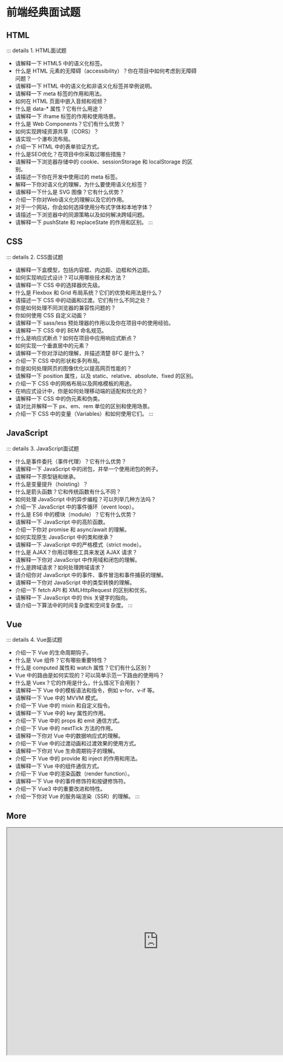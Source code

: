 # 前端经典面试题

## HTML
::: details 1. HTML面试题
  - 请解释一下 HTML5 中的语义化标签。
  - 什么是 HTML 元素的无障碍（accessibility）？你在项目中如何考虑到无障碍问题？
  - 请解释一下 HTML 中的语义化和非语义化标签并举例说明。
  - 请解释一下 meta 标签的作用和用法。
  - 如何在 HTML 页面中嵌入音频和视频？
  - 什么是 data-* 属性？它有什么用途？
  - 请解释一下 iframe 标签的作用和使用场景。
  - 什么是 Web Components？它们有什么优势？
  - 如何实现跨域资源共享（CORS）？
  - 请实现一个瀑布流布局。
  - 介绍一下 HTML 中的表单验证方式。
  - 什么是SEO优化？在项目中你采取过哪些措施？
  - 请解释一下浏览器存储中的 cookie、sessionStorage 和 localStorage 的区别。
  - 请描述一下你在开发中使用过的 meta 标签。
  - 解释一下你对语义化的理解，为什么要使用语义化标签？
  - 请解释一下什么是 SVG 图像？它有什么优势？
  - 介绍一下你对Web语义化的理解以及它的作用。
  - 对于一个网站，你会如何选择使用分布式字体和本地字体？
  - 请描述一下浏览器中的同源策略以及如何解决跨域问题。
  - 请解释一下 pushState 和 replaceState 的作用和区别。
:::

## CSS
::: details 2. CSS面试题
  - 请解释一下盒模型，包括内容框、内边距、边框和外边距。
  - 如何实现响应式设计？可以用哪些技术和方法？
  - 请解释一下 CSS 中的选择器优先级。
  - 什么是 Flexbox 和 Grid 布局系统？它们的优势和用法是什么？
  - 请描述一下 CSS 中的动画和过渡。它们有什么不同之处？
  - 你是如何处理不同浏览器的兼容性问题的？
  - 你如何使用 CSS 自定义动画？
  - 请解释一下 sass/less 预处理器的作用以及你在项目中的使用经验。
  - 请解释一下 CSS 中的 BEM 命名规范。
  - 什么是响应式断点？如何在项目中应用响应式断点？
  - 如何实现一个垂直居中的元素？
  - 请解释一下你对浮动的理解，并描述清楚 BFC 是什么？
  - 介绍一下 CSS 中的形状和多列布局。
  - 你是如何处理网页的图像优化以提高网页性能的？
  - 请解释一下 position 属性，以及 static、relative、absolute、fixed 的区别。
  - 介绍一下 CSS 中的网格布局以及网格模板的用途。
  - 在响应式设计中，你是如何处理移动端的适配和优化的？
  - 请解释一下 CSS 中的伪元素和伪类。
  - 请对比并解释一下 px、em、rem 单位的区别和使用场景。
  - 介绍一下 CSS 中的变量（Variables）和如何使用它们。
:::

## JavaScript
::: details 3. JavaScript面试题
  - 什么是事件委托（事件代理）？它有什么优势？
  - 请解释一下 JavaScript 中的闭包，并举一个使用闭包的例子。
  - 请解释一下原型链和继承。
  - 什么是变量提升（hoisting）？
  - 什么是箭头函数？它和传统函数有什么不同？
  - 如何处理 JavaScript 中的异步编程？可以列举几种方法吗？
  - 介绍一下 JavaScript 中的事件循环（event loop）。
  - 什么是 ES6 中的模块（module）？它有什么优势？
  - 请解释一下 JavaScript 中的高阶函数。
  - 介绍一下你对 promise 和 async/await 的理解。
  - 如何实现原生 JavaScript 中的类和继承？
  - 请解释一下 JavaScript 中的严格模式（strict mode）。
  - 什么是 AJAX？你用过哪些工具来发送 AJAX 请求？
  - 请解释一下你对 JavaScript 中作用域和闭包的理解。
  - 什么是跨域请求？如何处理跨域请求？
  - 请介绍你对 JavaScript 中的事件、事件冒泡和事件捕获的理解。
  - 请解释一下你对 JavaScript 中的类型转换的理解。
  - 介绍一下 fetch API 和 XMLHttpRequest 的区别和优劣。
  - 请解释一下 JavaScript 中的 this 关键字的指向。
  - 请介绍一下算法中的时间复杂度和空间复杂度。
:::

## Vue
::: details 4. Vue面试题
  - 介绍一下 Vue 的生命周期钩子。
  - 什么是 Vue 组件？它有哪些重要特性？
  - 什么是 computed 属性和 watch 属性？它们有什么区别？
  - Vue 中的路由是如何实现的？可以简单示范一下路由的使用吗？
  - 什么是 Vuex？它的作用是什么，什么情况下会用到？
  - 请解释一下 Vue 中的模板语法和指令，例如 v-for、v-if 等。
  - 请解释一下 Vue 中的 MVVM 模式。
  - 介绍一下 Vue 中的 mixin 和自定义指令。
  - 请解释一下 Vue 中的 key 属性的作用。
  - 介绍一下 Vue 中的 props 和 emit 通信方式。
  - 介绍一下 Vue 中的 nextTick 方法的作用。
  - 请解释一下你对 Vue 中的数据响应式的理解。
  - 介绍一下 Vue 中的过渡动画和过渡效果的使用方式。
  - 请解释一下你对 Vue 生命周期钩子的理解。
  - 介绍一下 Vue 中的 provide 和 inject 的作用和用法。
  - 请解释一下 Vue 中的组件通信方式。
  - 介绍一下 Vue 中的渲染函数（render function）。
  - 请解释一下 Vue 中的事件修饰符和按键修饰符。
  - 介绍一下 Vue3 中的重要改进和特性。
  - 介绍一下你对 Vue 的服务端渲染（SSR）的理解。
:::


## More

<iframe src="https://eizwbs2n02l.feishu.cn/docx/VrdNd3TOsoLBlTxgoxTckgXxnnd" width="800px" height="600px"></iframe>
